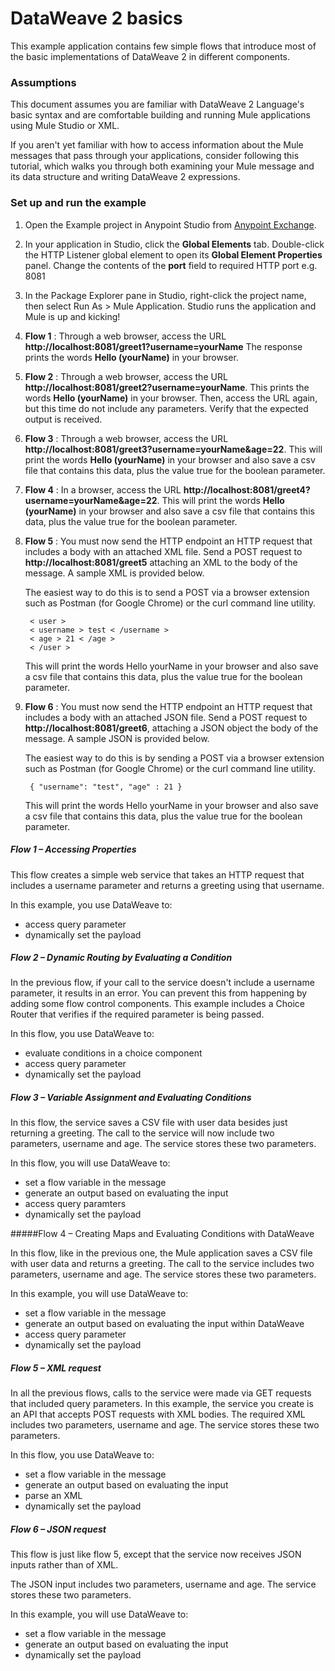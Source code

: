 # DataWeave 2 basics

This example application contains few simple flows that introduce most of the basic implementations of DataWeave 2 in different components.

### Assumptions

This document assumes you are familiar with DataWeave 2 Language's basic syntax and are comfortable building and running Mule applications using Mule Studio or XML.

If you aren't yet familiar with how to access information about the Mule messages that pass through your applications, consider following this tutorial, which walks you through both examining your Mule message and its data structure and writing DataWeave 2 expressions.

### Set up and run the example

1. Open the Example project in Anypoint Studio from [Anypoint Exchange](http://www.mulesoft.org/documentation/display/current/Anypoint+Exchange).

2. In your application in Studio, click the **Global Elements** tab. Double-click the HTTP Listener global element to open its **Global Element Properties** panel. Change the contents of the **port** field to required HTTP port e.g. 8081

3. In the Package Explorer pane in Studio, right-click the project name, then select Run As > Mule Application. Studio runs the application and Mule is up and kicking!

4. ****Flow 1**** : Through a web browser, access the URL **http://localhost:8081/greet1?username=yourName** 
The response prints the words **Hello (yourName)** in your browser.

5. ****Flow 2**** : Through a web browser, access the URL **http://localhost:8081/greet2?username=yourName**. This prints the words **Hello (yourName)** in your browser.
Then, access the URL again, but this time do not include any parameters. Verify that the expected output is received.

6. ****Flow 3**** : Through a web browser, access the URL **http://localhost:8081/greet3?username=yourName&age=22**. This will print the words **Hello (yourName)** in your browser and also save a csv file that contains this data, plus the value true for the boolean parameter.

7. ****Flow 4**** : In a browser, access the URL **http://localhost:8081/greet4?username=yourName&age=22**. This will print the words **Hello (yourName)** in your browser and also save a csv file that contains this data, plus the value true for the boolean parameter.
 

8. ****Flow 5**** : You must now send the HTTP endpoint an HTTP request that includes a body with an attached XML file. Send a POST request to **http://localhost:8081/greet5** attaching an XML to the body of the message. A sample XML is provided below.

	The easiest way to do this is to send a POST via a browser extension such as Postman (for Google Chrome) or the curl command line utility.

		< user >
		< username > test < /username >
		< age > 21 < /age >
		< /user >
 
    This will print the words Hello yourName in your browser and also save a csv file that contains this data, plus the value true for the boolean parameter.


9. ****Flow 6**** : You must now send the HTTP endpoint an HTTP request that includes a body with an attached JSON file. Send a POST request to **http://localhost:8081/greet6**, attaching a JSON object the body of the message. A sample JSON is provided below.

	The easiest way to do this is by sending a POST via a browser extension such as Postman (for Google Chrome) or the curl command line utility.

		{ "username": "test", "age" : 21 }
 
	This will print the words Hello yourName in your browser and also save a csv file that contains this data, plus the value true for the boolean parameter.
 


##### Flow 1 – Accessing Properties

This flow creates a simple web service that takes an HTTP request that includes a username parameter and returns a greeting using that username.

In this example, you use DataWeave to:

* access query parameter
* dynamically set the payload
 
##### Flow 2 – Dynamic Routing by Evaluating a Condition

In the previous flow, if your call to the service doesn't include a username parameter, it results in an error. You can prevent this from happening by adding some flow control components. This example includes a Choice Router that verifies if the required parameter is being passed.

In this flow, you use DataWeave to:

* evaluate conditions in a choice component
* access query parameter
* dynamically set the payload
 
##### Flow 3 – Variable Assignment and Evaluating Conditions

In this flow, the service saves a CSV file with user data besides just returning a greeting. The call to the service will now include two parameters, username and age. The service stores these two parameters.

In this flow, you will use DataWeave to:

* set a flow variable in the message
* generate an output based on evaluating the input
* access query paramters
* dynamically set the payload


#####Flow 4 –  Creating Maps and Evaluating Conditions with DataWeave

In this flow, like in the previous one, the Mule application saves a CSV file with user data and returns a greeting. The call to the service includes two parameters, username and age. The service stores these two parameters.

In this example, you will use DataWeave to:

* set a flow variable in the message
* generate an output based on evaluating the input within DataWeave
* access query parameter
* dynamically set the payload

##### Flow 5 – XML request

In all the previous flows, calls to the service were made via GET requests that included query parameters. In this example, the service you create is an API that accepts POST requests with XML bodies. The required XML includes two parameters, username and age. The service stores these two parameters.

In this flow, you use DataWeave to:

* set a flow variable in the message
* generate an output based on evaluating the input
* parse an XML
* dynamically set the payload

 

##### Flow 6 – JSON request

This flow is just like flow 5, except that the service now receives JSON inputs rather than of XML.

The JSON input includes two parameters, username and age. The service stores these two parameters.

In this example, you will use DataWeave to:

* set a flow variable in the message
* generate an output based on evaluating the input
* dynamically set the payload
